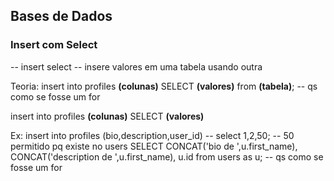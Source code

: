 ## Bases de Dados

### Insert com Select

-- insert select
-- insere valores em uma tabela usando outra

Teoria:
insert into profiles
**(colunas)**
SELECT **(valores)**
from **(tabela)**; -- qs como se fosse um for

insert into profiles
**(colunas)**
SELECT **(valores)**

Ex:
insert into profiles
(bio,description,user_id)
-- select 1,2,50; -- 50 permitido pq existe no users
SELECT CONCAT('bio de ',u.first_name),
CONCAT('description de ',u.first_name), u.id
from users as u; -- qs como se fosse um for
